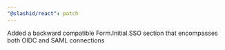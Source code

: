 ```yaml
---
"@slashid/react": patch
---
```


Added a backward compatible Form.Initial.SSO section that encompasses both OIDC and SAML connections
